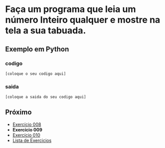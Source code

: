 # Faça um programa que leia um número Inteiro qualquer e mostre na tela a sua tabuada.

## Exemplo em Python

### codigo

``` python
[coloque o seu codigo aqui]
```

### saida

```
[coloque a saida do seu codigo aqui]
```

## Próximo

- [Exercício 008](../../008python)
- **Exercício 009**
- [Exercício 010](../../010python)
- [Lista de Exercicios](../../)

